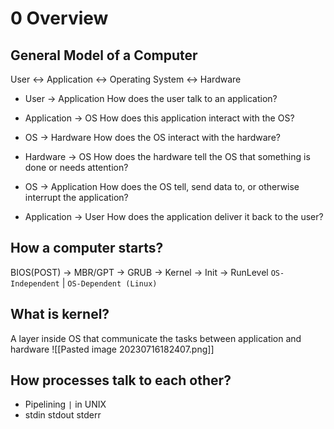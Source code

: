 # 0 Overview

## General Model of a Computer

User <-> Application <-> Operating System <-> Hardware

- User -> Application
	How does the user talk to an application?

- Application -> OS
	How does this application interact with the OS?

- OS -> Hardware
	How does the OS interact with the hardware?

- Hardware -> OS
	How does the hardware tell the OS that something is done or needs attention?

- OS -> Application
	How does the OS tell, send data to, or otherwise interrupt the application?

- Application -> User
	How does the application deliver it back to the user?

## How a computer starts?

BIOS(POST) -> MBR/GPT -> GRUB -> Kernel -> Init -> RunLevel
`OS-Independent` | `OS-Dependent (Linux)`

## What is kernel?

A layer inside OS that communicate the tasks between application and hardware
![[Pasted image 20230716182407.png]]

## How processes talk to each other?

- Pipelining `|` in UNIX
- stdin stdout stderr
